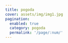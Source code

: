 ```yaml
---
title: pogoda
cover: assets/img/img1.jpg
pagination: 
  enabled: true
  category: pogoda
  permalink: '/page/:num/'
---
```

